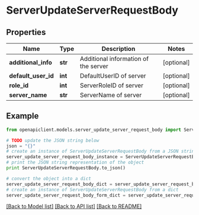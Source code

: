 # ServerUpdateServerRequestBody


## Properties
Name | Type | Description | Notes
------------ | ------------- | ------------- | -------------
**additional_info** | **str** | Additional information of the server | [optional] 
**default_user_id** | **int** | DefaultUserID of server | [optional] 
**role_id** | **int** | ServerRoleID of server | [optional] 
**server_name** | **str** | ServerName of server | [optional] 

## Example

```python
from openapiclient.models.server_update_server_request_body import ServerUpdateServerRequestBody

# TODO update the JSON string below
json = "{}"
# create an instance of ServerUpdateServerRequestBody from a JSON string
server_update_server_request_body_instance = ServerUpdateServerRequestBody.from_json(json)
# print the JSON string representation of the object
print ServerUpdateServerRequestBody.to_json()

# convert the object into a dict
server_update_server_request_body_dict = server_update_server_request_body_instance.to_dict()
# create an instance of ServerUpdateServerRequestBody from a dict
server_update_server_request_body_form_dict = server_update_server_request_body.from_dict(server_update_server_request_body_dict)
```
[[Back to Model list]](../README.md#documentation-for-models) [[Back to API list]](../README.md#documentation-for-api-endpoints) [[Back to README]](../README.md)


